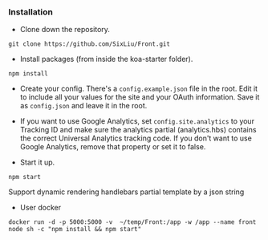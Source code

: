 ### Installation

* Clone down the repository.
```
git clone https://github.com/SixLiu/Front.git
```

* Install packages (from inside the koa-starter folder).
```
npm install
```

* Create your config.  There's a `config.example.json` file in the root.  Edit it to include all your values for the site and your OAuth information.  Save it as `config.json` and leave it in the root.

* If you want to use Google Analytics, set `config.site.analytics` to your Tracking ID and make sure the analytics partial (analytics.hbs) contains the correct Universal Analytics tracking code.  If you don't want to use Google Analytics, remove that property or set it to false.

* Start it up.
```
npm start
```

Support dynamic rendering handlebars partial template by a json string

* User docker
```
docker run -d -p 5000:5000 -v  ~/temp/Front:/app -w /app --name front node sh -c "npm install && npm start"
```
